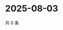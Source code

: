 # 2025-08-03

共 0 条

<!-- BEGIN ZHIHUVIDEO -->
<!-- 最后更新时间 Sun Aug 03 2025 20:21:47 GMT+0800 (China Standard Time) -->

<!-- END ZHIHUVIDEO -->

